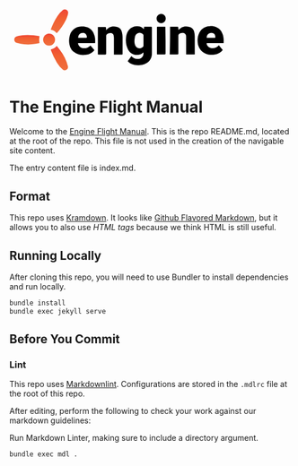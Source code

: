 [self_url]: https://github.com/enginecommerce/flight_manual
[kramdown_url]: https://kramdown.gettalong.org/
[github_flavored_markdown_url]: https://github.github.com/gfm/
[markdownlint_url]: https://github.com/markdownlint/markdownlint

<svg xmlns="http://www.w3.org/2000/svg" viewBox="0 0 136.4 43" style="width: 30em;">
  <g id="Shapes">
    <linearGradient id="SVGID_1_" x1="10.1" x2="10.1" y1="25" y2="19.5" gradientUnits="userSpaceOnUse">
      <stop offset="0" stop-color="#ef6e3e"/>
      <stop offset=".6" stop-color="#f16031"/>
      <stop offset="1" stop-color="#ef4536"/>
    </linearGradient>
    <path fill="url(#SVGID_1_)" d="M17.4 20.3l-.2 2 .2 2.1-2.3.4a27 27 0 0 1-8.5 0l-2.4-.6c-.9-.3-1.4-1-1.4-1.8 0-.9.4-1.5 1.4-1.9 1.5-.6 3-.7 4.5-.8a37.3 37.3 0 0 1 8.7.6z"/>
    <linearGradient id="SVGID_2_" x1="28.9" x2="28.9" y1="40.1" y2="26" gradientUnits="userSpaceOnUse">
      <stop offset="0" stop-color="#ef6e3e"/>
      <stop offset=".6" stop-color="#f16031"/>
      <stop offset="1" stop-color="#ef4536"/>
    </linearGradient>
    <path fill="url(#SVGID_2_)" d="M24 28c1.4-.3 2.5-.9 3.4-2l1.9 2.4a25.6 25.6 0 0 1 4.6 9.5c.1.8-.2 1.5-.9 1.9-.7.4-1.5.4-2.1-.1a16.4 16.4 0 0 1-3.4-4 37.7 37.7 0 0 1-3.4-7l-.1-.4V28z"/>
    <linearGradient id="SVGID_3_" x1="29" x2="29" y1="18.6" y2="4.6" gradientUnits="userSpaceOnUse">
      <stop offset="0" stop-color="#ef6e3e"/>
      <stop offset=".6" stop-color="#f16031"/>
      <stop offset="1" stop-color="#ef4536"/>
    </linearGradient>
    <path fill="url(#SVGID_3_)" d="M27.4 18.6a6 6 0 0 0-3.5-2l.7-1.8c1.2-2.9 2.6-5.6 4.6-8l1.7-1.6c.6-.5 1.4-.6 2.1-.2.7.4 1.1 1.1 1 1.9-.2 1.4-.7 2.6-1.2 3.8a34.6 34.6 0 0 1-5.4 7.9z"/>
    <linearGradient id="SVGID_4_" x1="22.9" x2="22.9" y1="25.8" y2="18.8" gradientUnits="userSpaceOnUse">
      <stop offset="0" stop-color="#ef6e3e"/>
      <stop offset=".6" stop-color="#f16031"/>
      <stop offset="1" stop-color="#ef4536"/>
    </linearGradient>
    <path fill="url(#SVGID_4_)" d="M19.5 22.3c0-1.9 1.5-3.4 3.4-3.5 1.9 0 3.5 1.5 3.5 3.5 0 1.9-1.5 3.5-3.4 3.5-2 0-3.5-1.6-3.5-3.5z"/>
    <path d="M70.6 31.9a4.8 4.8 0 0 0 4.3 1.6 3 3 0 0 0 2.6-3.7h-.1c-2 2.3-6.7 1.8-8.6-1.5a11.7 11.7 0 0 1-1.4-6.1c.1-1.8.4-3.5 1.4-5 1.7-2.6 5.4-3.5 7.9-1.9l1.1.9.2-1.3h4.2l.3.3v15c0 2.1-.7 4-2.4 5.3a8.7 8.7 0 0 1-4.4 1.6c-1.9.2-3.8 0-5.5-.9-.6-.3-1-.7-1.5-1.1-.1-.1-.2-.3-.1-.4l2-2.8zm7-9V20c0-.4-.1-.6-.4-.9a2.7 2.7 0 0 0-4.2.7c-.2.4-.4.8-.4 1.3-.3 1.6-.4 3.2.3 4.7a2.7 2.7 0 0 0 4.2.9c.3-.3.5-.5.5-1v-2.8zM51.2 30.9V15h4.2c.3 0 .5.1.5.4l.1 1.3.1.1.4-.6a6 6 0 0 1 6.5-1c1.3.6 1.9 1.7 2.2 3.1.2.8.3 1.7.3 2.6v9.6c0 .4-.1.5-.5.5h-4.5v-.6-9.3l-.2-1.4c-.1-.3-.3-.6-.6-.8-.8-.6-2.4-.4-3.2.3-.3.3-.5.6-.5 1v10.2c0 .5-.1.6-.6.6h-3.9c.1-.1-.1-.1-.3-.1zM93 14.9h4.3c.3 0 .4.1.4.4l.2 1.4.5-.5a6 6 0 0 1 6.5-1A4 4 0 0 1 107 18c.2.8.3 1.6.3 2.5v10.4h-5v-.6V21c0-.5 0-.9-.2-1.4-.1-.3-.3-.6-.6-.8-.9-.6-2.5-.4-3.3.3-.3.3-.4.6-.4 1v10.2c0 .5-.1.6-.6.6h-4.4c.2-5.4.2-10.7.2-16zM124 24.4h-9.8c-.1 1 .8 2.3 1.9 2.6 1.8.6 3.4.3 4.8-1l.3-.4 2.3 2.7-.8.9c-3 2.7-9.2 2.7-12-.9a8.5 8.5 0 0 1-1.5-3c-.4-2-.4-4 .3-5.9 1-3 3.3-4.8 6.5-4.9 1.2-.1 2.5 0 3.6.5 1.8.7 3 2 3.7 3.8.8 1.8.8 3.7.7 5.6zm-9.8-3.1h4.7l.3-.2c.1-1.4-.5-2.4-1.7-2.6-1.9-.4-3.3.8-3.3 2.8zM49.6 24.4h-9.9l.1.5c.5 1.5 1.6 2.3 3.2 2.4a5 5 0 0 0 3.9-1.6l2.3 2.7-.7.8a7.4 7.4 0 0 1-4.2 1.9c-2 .3-3.9.1-5.7-.8a7.2 7.2 0 0 1-3.9-5.4c-.3-1.8-.2-3.5.3-5.2.9-3 3.3-4.8 6.5-5 1.3-.1 2.5 0 3.7.5 1.9.8 3.2 2.2 3.8 4.1.7 1.6.7 3.3.6 5.1zm-9.8-3.1h4.7l.3-.2c.2-1.1-.5-2.2-1.5-2.6-1.9-.5-3.6.8-3.5 2.8zM90.4 22.9v7.4c0 .5-.1.6-.6.6h-4c-.3 0-.4-.1-.4-.4V15.3c0-.3.1-.4.4-.4h4.1c.4 0 .4.1.4.5l.1 7.5zM90.5 10.1c0 1.5-1.2 2.7-2.7 2.7a2.6 2.6 0 0 1-2.6-2.7c0-1.5 1.2-2.7 2.7-2.7 1.4 0 2.6 1.2 2.6 2.7z" class="st0"/>
  </g>
</svg>

# The Engine Flight Manual

Welcome to the [Engine Flight Manual](self_url). This is the repo README.md, located at the root of the repo. This file is not used in the creation of the navigable site content.

The entry content file is index.md.

## Format

This repo uses [Kramdown][kramdown_url]. It looks like [Github Flavored Markdown][github_flavored_markdown_url], but it allows you to also use <em>HTML tags</em> because we think HTML is still useful.

## Running Locally

After cloning this repo, you will need to use Bundler to install dependencies and run locally.

```bash
bundle install
bundle exec jekyll serve
```

## Before You Commit

### Lint

This repo uses [Markdownlint][markdownlint_url]. Configurations are stored in the `.mdlrc` file at the root of this repo.

After editing, perform the following to check your work against our markdown guidelines:

Run Markdown Linter, making sure to include a directory argument.

```bash
bundle exec mdl .
```
